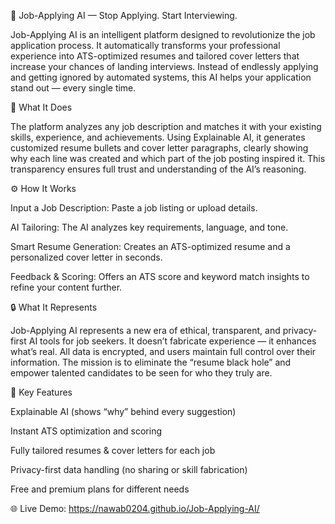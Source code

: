 💼 Job-Applying AI — Stop Applying. Start Interviewing.

Job-Applying AI is an intelligent platform designed to revolutionize the job application process. It automatically transforms your professional experience into ATS-optimized resumes and tailored cover letters that increase your chances of landing interviews. Instead of endlessly applying and getting ignored by automated systems, this AI helps your application stand out — every single time.

🧠 What It Does

The platform analyzes any job description and matches it with your existing skills, experience, and achievements. Using Explainable AI, it generates customized resume bullets and cover letter paragraphs, clearly showing why each line was created and which part of the job posting inspired it. This transparency ensures full trust and understanding of the AI’s reasoning.

⚙️ How It Works

Input a Job Description: Paste a job listing or upload details.

AI Tailoring: The AI analyzes key requirements, language, and tone.

Smart Resume Generation: Creates an ATS-optimized resume and a personalized cover letter in seconds.

Feedback & Scoring: Offers an ATS score and keyword match insights to refine your content further.

🔒 What It Represents

Job-Applying AI represents a new era of ethical, transparent, and privacy-first AI tools for job seekers. It doesn’t fabricate experience — it enhances what’s real. All data is encrypted, and users maintain full control over their information. The mission is to eliminate the “resume black hole” and empower talented candidates to be seen for who they truly are.

🌟 Key Features

Explainable AI (shows “why” behind every suggestion)

Instant ATS optimization and scoring

Fully tailored resumes & cover letters for each job

Privacy-first data handling (no sharing or skill fabrication)

Free and premium plans for different needs

🌐 Live Demo: https://nawab0204.github.io/Job-Applying-AI/
